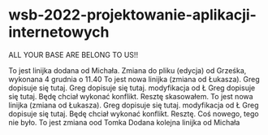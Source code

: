 # wsb-2022-projektowanie-aplikacji-internetowych

ALL YOUR BASE ARE BELONG TO US!!

To jest linijka dodana od Michała.
Zmiana do pliku (edycja) od Grześka, wykonana 4 grudnia o 11.40
To jest nowa linijka (zmiana od Łukasza). 
Greg dopisuje się tutaj.
Greg dopisuje się tutaj. modyfikacja od Ł
Greg dopisuje się tutaj. Będę chciał wykonać konflikt.
Resztę skasowałem.
To jest nowa linijka (zmiana od Łukasza).
Greg dopisuje się tutaj. modyfikacja od Ł
Greg dopisuje się tutaj. Będę chciał wykonać konflikt.
Resztę.
Coś nowego, tego nie było.
To jest zmiana ood Tomka
Dodana kolejna linijka od Michała

